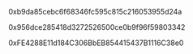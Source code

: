0xb9da85cebc6f68346fc595c815c216053955d24a

0x956dce285418d3272526500ce0b9f96f59803342

0xFE4288E11d184C306BbEB854415437B1116C38e0

